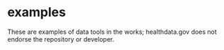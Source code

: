 examples
========

These are examples of data tools in the works; healthdata.gov does not endorse the repository or developer.
